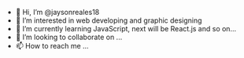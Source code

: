 - 👋 Hi, I’m @jaysonreales18
- 👀 I’m interested in web developing and graphic designing
- 🌱 I’m currently learning JavaScript, next will be React.js and so on...
- 💞️ I’m looking to collaborate on ...
- 📫 How to reach me ... 

<!---
jaysonreales18/jaysonreales18 is a ✨ special ✨ repository because its `README.md` (this file) appears on your GitHub profile.
You can click the Preview link to take a look at your changes.
--->
